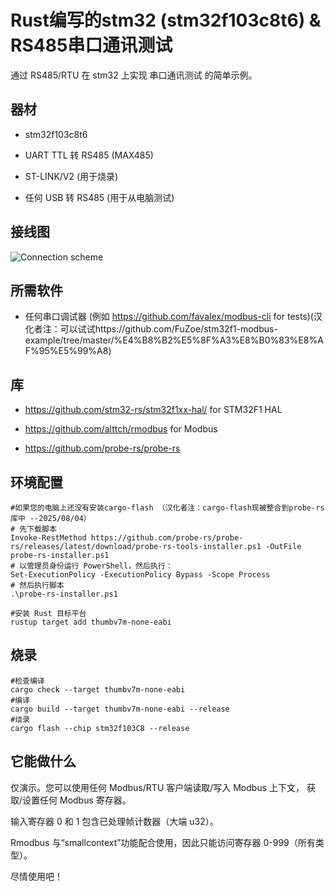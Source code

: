 # Rust编写的stm32 (stm32f103c8t6) & RS485串口通讯测试

通过 RS485/RTU 在 stm32 上实现 串口通讯测试 的简单示例。

## 器材

* stm32f103c8t6

* UART TTL 转 RS485 (MAX485)

* ST-LINK/V2 (用于烧录)

* 任何 USB 转 RS485  (用于从电脑测试)

## 接线图

![Connection scheme](scheme.png?raw=true "Connection scheme")

## 所需软件

* 任何串口调试器 (例如 https://github.com/favalex/modbus-cli for tests)(汉化者注：可以试试https://github.com/FuZoe/stm32f1-modbus-example/tree/master/%E4%B8%B2%E5%8F%A3%E8%B0%83%E8%AF%95%E5%99%A8)

## 库

* https://github.com/stm32-rs/stm32f1xx-hal/ for STM32F1 HAL

* https://github.com/alttch/rmodbus for Modbus

* https://github.com/probe-rs/probe-rs

## 环境配置

```shell
#如果您的电脑上还没有安装cargo-flash （汉化者注：cargo-flash现被整合到probe-rs库中 --2025/08/04）
# 先下载脚本
Invoke-RestMethod https://github.com/probe-rs/probe-rs/releases/latest/download/probe-rs-tools-installer.ps1 -OutFile probe-rs-installer.ps1
# 以管理员身份运行 PowerShell，然后执行：
Set-ExecutionPolicy -ExecutionPolicy Bypass -Scope Process
# 然后执行脚本
.\probe-rs-installer.ps1
```

```shell
#安装 Rust 目标平台
rustup target add thumbv7m-none-eabi
```

## 烧录

```shell
#检查编译
cargo check --target thumbv7m-none-eabi
#编译
cargo build --target thumbv7m-none-eabi --release
#烧录
cargo flash --chip stm32f103C8 --release
```


## 它能做什么

仅演示。您可以使用任何 Modbus/RTU 客户端读取/写入 Modbus 上下文，
获取/设置任何 Modbus 寄存器。

输入寄存器 0 和 1 包含已处理帧计数器（大端 u32）。

Rmodbus 与“smallcontext”功能配合使用，因此只能访问寄存器 0-999（所有类型）。

尽情使用吧！
